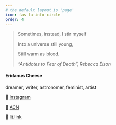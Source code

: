 ```yaml
---
# the default layout is 'page'
icon: fas fa-info-circle
order: 4
---
```

> Sometimes, instead, I stir myself  
> 
> Into a universe still young,  
> 
> Still warm as blood.  
> 
> *“Antidotes to Fear of Death”, Rebecca Elson*

#### Eridanus Cheese
dreamer, writer, astronomer, feminist, artist

🩵 [instagram](https://github.com/eridanus_23/)  

🩵 [ACN](https://anilist.co/user/muuuChiyo/)  

🩵 [lit.link](https://lit.link/en/eridanus/)  
